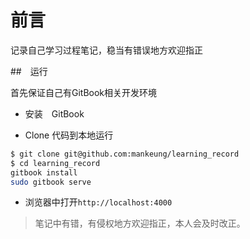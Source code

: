# 前言

记录自己学习过程笔记，稳当有错误地方欢迎指正

##　运行

首先保证自己有GitBook相关开发环境

* 安装　GitBook

* Clone 代码到本地运行

```bash
$ git clone git@github.com:mankeung/learning_record
$ cd learning_record
gitbook install
sudo gitbook serve
```

* 浏览器中打开`http://localhost:4000`

> 笔记中有错，有侵权地方欢迎指正，本人会及时改正。